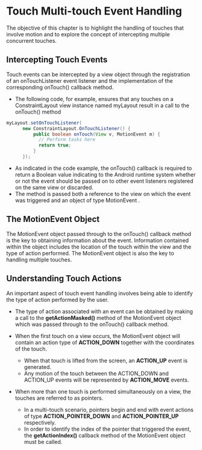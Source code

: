 # Touch Multi-touch Event Handling

The objective of this chapter is to highlight the handling of touches that
involve motion and to explore the concept of intercepting multiple
concurrent touches.

## Intercepting Touch Events

Touch events can be intercepted by a view object through the registration of
an onTouchListener event listener and the implementation of the
corresponding onTouch() callback method.

* The following code, for example,
ensures that any touches on a ConstraintLayout view instance named
myLayout result in a call to the onTouch() method
````java
myLayout.setOnTouchListener(
      new ConstraintLayout.OnTouchListener() {
          public boolean onTouch(View v, MotionEvent m) {
            // Perform tasks here
            return true;
          }
      });

````

* As indicated in the code example, the onTouch() callback is required to return
a Boolean value indicating to the Android runtime system whether or not the
event should be passed on to other event listeners registered on the same view
or discarded. 
* The method is passed both a reference to the view on which the
event was triggered and an object of type MotionEvent .

## The MotionEvent Object

The MotionEvent object passed through to the onTouch() callback method is
the key to obtaining information about the event. Information contained
within the object includes the location of the touch within the view and the
type of action performed. The MotionEvent object is also the key to handling
multiple touches.

## Understanding Touch Actions

An important aspect of touch event handling involves being able to identify
the type of action performed by the user.

* The type of action associated with
an event can be obtained by making a call to the **getActionMasked()** method
of the MotionEvent object which was passed through to the onTouch()
callback method.

* When the first touch on a view occurs, the MotionEvent
object will contain an action type of **ACTION_DOWN** together with the
coordinates of the touch. 
  * When that touch is lifted from the screen, an
**ACTION_UP** event is generated. 
  * Any motion of the touch between the
ACTION_DOWN and ACTION_UP events will be represented by
**ACTION_MOVE** events.

* When more than one touch is performed simultaneously on a view, the
touches are referred to as pointers. 
  * In a multi-touch scenario, pointers begin
and end with event actions of type **ACTION_POINTER_DOWN** and
**ACTION_POINTER_UP** respectively. 
  * In order to identify the index of the
pointer that triggered the event, the **getActionIndex()** callback method of the
MotionEvent object must be called. 
